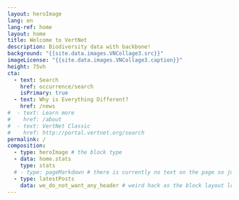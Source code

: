 ```yaml
---
layout: heroImage
lang: en
lang-ref: home
layout: home
title: Welcome to VertNet
description: Biodiversity data with backbone!
background: "{{site.data.images.VNCollage3.src}}"
imageLicense: "{{site.data.images.VNCollage3.caption}}"
height: 75vh
cta:
  - text: Search
    href: occurrence/search
    isPrimary: true
  - text: Why is Everything Different?
    href: /news 
#  - text: Learn more
#    href: /about
#  - text: VertNet Classic
#    href: http://portal.vertnet.org/search
permalink: /
composition:
  - type: heroImage # the block type
  - data: home.stats
    type: stats
  # - type: pageMarkdown # there is currently no text on the page so just ignore this part
  - type: latestPosts
    data: we_do_not_want_any_header # weird hack as the block layout looks for a data element and falls back to the page if none is present
---
```



